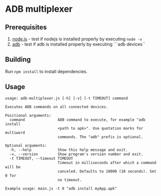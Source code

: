 # ADB multiplexer

## Prerequisites
1. [node.js](https://nodejs.org/) - test if nodejs is installed properly by executing ```node -v```
1. [adb](https://developer.android.com/sdk/installing/index.html?pkg=tools) - test if adb is installed properly by executing ```adb devices``

## Building
Run ```npm install``` to install dependencies.

## Usage
```
usage: adb-multiplexer.js [-h] [-v] [-t TIMEOUT] command

Executes ADB commands on all connected devices.

Positional arguments:
  command               ADB command to execute, for example "adb install
                        <path to apk>". Use quotation marks for multiword
                        commands. The "adb" prefix is optional.

Optional arguments:
  -h, --help            Show this help message and exit.
  -v, --version         Show program's version number and exit.
  -t TIMEOUT, --timeout TIMEOUT
                        Timeout in milliseconds after which a command will be
                        canceled. Defaults to 10000 (10 seconds). Set 0 for
                        no timeout.

Example usage: main.js -t 0 "adb install myApp.apk"
```
